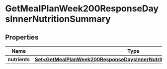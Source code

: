 

# GetMealPlanWeek200ResponseDaysInnerNutritionSummary


## Properties

| Name | Type | Description | Notes |
|------------ | ------------- | ------------- | -------------|
|**nutrients** | [**Set&lt;GetMealPlanWeek200ResponseDaysInnerNutritionSummaryNutrientsInner&gt;**](GetMealPlanWeek200ResponseDaysInnerNutritionSummaryNutrientsInner.md) |  |  |



